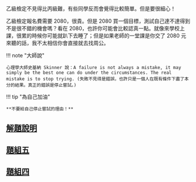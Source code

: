 乙級檢定不見得比丙級難，有些同學反而會覺得比較簡單。但是要很細心！

乙級檢定報名費需要 2080，很貴。但是 2080 買一個目標，測試自己達不達得到不是很不錯的機會嗎？看在 2080，也許你可能會比較認真一點。就像來學校上課，很累的時候你可能就趴下去睡了；但是如果老師的一堂課是你交了 2080 元來聽的話，我不太相信你會直接就去找周公。

!!! note "大師說"

    心理學大師史基納 Skinner 說：A failure is not always a mistake, it may simply be the best one can do under the circumstances. The real mistake is to stop trying. (失敗不見得是錯誤，也許只是一個人在既有條件下盡了本分的結果。真正的錯誤是停止嘗試。)


!!! tip "為自己加油"
    
    **不要給自己停止嘗試的理由！**

## [解題說明](preface.md)
## [題組五](resolve-5.md)
## [題組四](resolve-4.md)
